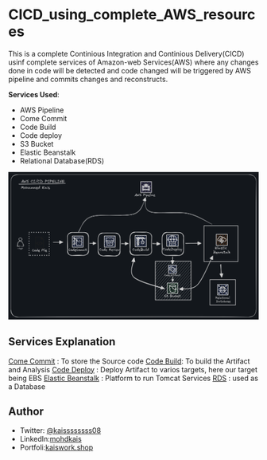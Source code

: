 # CICD_using_complete_AWS_resources

This is a complete Continious Integration and Continious Delivery(CICD) usinf complete services of Amazon-web Services(AWS)
where any changes done in code will be detected and code changed will be triggered by AWS pipeline and commits changes and reconstructs.

**Services Used**:

- AWS Pipeline
- Come Commit
- Code Build
- Code deploy
- S3 Bucket
- Elastic Beanstalk
- Relational Database(RDS)

![Architecture Diagram](Architecture.png)

## Services Explanation
<u>Come Commit</u> : To store the Source code
<u>Code Build</u>: To build the Artifact and Analysis
<u>Code Deploy</u> : Deploy Artifact to varios targets, here our target being EBS
<u>Elastic Beanstalk</u> : Platform to run Tomcat Services
<u>RDS</u> : used as a Database

## Author
- Twitter: [@kaissssssss08](https://twitter.com/kaissssssss08)
- LinkedIn:[mohdkais](https://www.linkedin.com/in/mohdkais/)
- Portfoli:[kaiswork.shop](https://www.kaiswork.shop)
